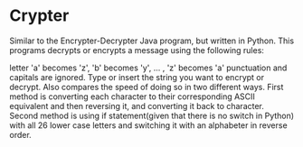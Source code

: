 # Crypter

Similar to the Encrypter-Decrypter Java program, but written in Python.
This programs decrypts or encrypts a message using the following rules:

letter 'a' becomes 'z', 'b' becomes 'y', ... , 'z' becomes 'a'
punctuation and capitals are ignored.
Type or insert the string you want to encrypt or decrypt. Also compares the speed of doing so in two different ways. First method is converting each character to their corresponding ASCII equivalent and then reversing it, and converting it back to character. Second method is using if statement(given that there is no switch in Python) with all 26 lower case letters and switching it with an alphabeter in reverse order.
